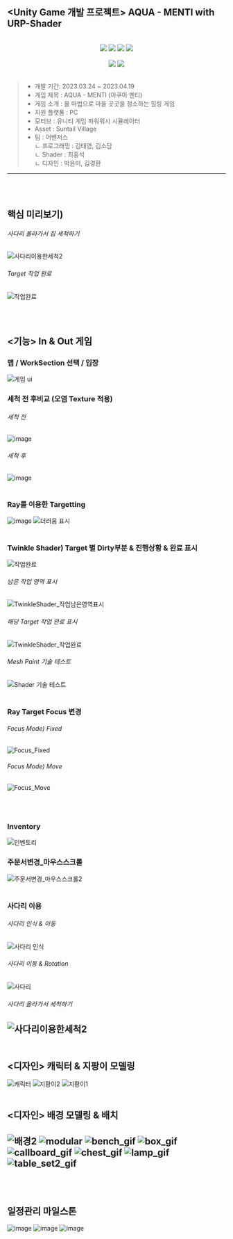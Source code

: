 ##                         <Unity Game 개발 프로젝트> AQUA - MENTI with URP-Shader
<br/>
<div align = center>
<img src="https://img.shields.io/badge/unity-FFFFFF?style=for-the-badge&logo=unity&logoColor=black">
<img src="https://img.shields.io/badge/URP Shader-000000?style=for-the-badge&logo=unity&logoColor=white">
<img src="https://img.shields.io/badge/CSharp-239120?style=for-the-badge&logo=CSharp&logoColor=white">
<img src="https://img.shields.io/badge/github-181717?style=for-the-badge&logo=github&logoColor=white">
</div><br/>
<div align = center>
<img src="https://img.shields.io/badge/3Ds MAX-41b7b7?style=for-the-badge&logo=&logoColor=white">
<img src="https://img.shields.io/badge/substance painter-d61f2d?style=for-the-badge&logo=&logoColor=white">
</div><br/>

> + 개발 기간: 2023.03.24 ~ 2023.04.19<br/>
> + 게임 제목 : AQUA - MENTI (아쿠아 멘티)<br/>
> + 게임 소개 : 물 마법으로 마을 곳곳을 청소하는 힐링 게임<br/>
> + 지원 플랫폼 : PC<br/>
> + 모티브 : 유니티 게임 파워워시 시뮬레이터<br/>
> + Asset : Suntail Village
> + 팀 : 어벤저스<br/>
  ㄴ 프로그래밍 : 김태영, 김소담<br/>
  ㄴ Shader : 최홍석<br/>
  ㄴ 디자인 : 박윤미, 김경환<br/>
----------------------------------------
<br/><br/>
## 핵심 미리보기)
###### 사다리 올라가서 집 세척하기
![사다리이용한세척2](https://user-images.githubusercontent.com/100888879/232988906-0a9bb228-7930-4298-b96c-f48a08223a31.gif)
###### Target 작업 완료
![작업완료](https://user-images.githubusercontent.com/100888879/233251550-65e7ba4f-d413-4b20-9728-c062ba95c5c7.gif)

<br/><br/>

## <기능> In & Out 게임
### 맵 / WorkSection 선택 / 입장
![게임 ui](https://user-images.githubusercontent.com/100888879/232946412-c696c014-029b-47c5-8dd7-bffee9d42c3d.gif)
### 세척 전 후비교 (오염 Texture 적용)
###### 세척 전
![image](https://user-images.githubusercontent.com/100888879/232980927-8d8792bb-9992-4f50-8d5a-3f94f1731ebf.png) 
###### 세척 후
![image](https://user-images.githubusercontent.com/100888879/232980901-7cdf15c9-005c-4e9e-bccf-97e4d881f283.png)
<br/><br/>
### Ray를 이용한 Targetting 
![image](https://user-images.githubusercontent.com/100888879/232980348-5854757a-4e6c-4f63-b27d-661fb1245199.png)
![더러움 표시](https://user-images.githubusercontent.com/100888879/232953197-d8279a72-512c-41b6-a752-d3151bd750de.gif)
<br/><br/>
### Twinkle Shader) Target 별 Dirty부분 & 진행상황 & 완료 표시
![작업완료](https://user-images.githubusercontent.com/100888879/233245742-4bc4c019-f69b-4185-b3b6-3d7018971f3b.gif)

###### 남은 작업 영역 표시
![TwinkleShader_작업남은영역표시](https://user-images.githubusercontent.com/100888879/232979555-a7a817cd-dce8-4c18-80cb-19bd79bd335a.gif)
###### 해당 Target 작업 완료 표시
![TwinkleShader_작업완료](https://user-images.githubusercontent.com/100888879/232979794-366d446b-17e1-4072-aad6-f19f66fc9a44.gif)
###### Mesh Paint 기술 테스트
![Shader 기술 테스트](https://user-images.githubusercontent.com/100888879/232954754-50bf16ea-7e4f-4e82-91ef-ca9d0edd93d3.gif)
<br/><br/>
### Ray Target Focus 변경
###### Focus Mode) Fixed
![Focus_Fixed](https://user-images.githubusercontent.com/100888879/233244679-14f66b66-5db1-4972-bc15-446a423cf8f5.gif)

###### Focus Mode) Move
![Focus_Move](https://user-images.githubusercontent.com/100888879/233244711-4b76cf7b-57ef-463f-b7f5-9f2ad64dd968.gif)

<br/><br/>
### Inventory
![인벤토리](https://user-images.githubusercontent.com/100888879/232946867-7860fcbc-79ba-4877-b722-fca1ebda6df3.gif)
### 주문서변경_마우스스크롤
![주문서변경_마우스스크롤2](https://user-images.githubusercontent.com/100888879/232947540-ea707b8e-3d8a-48be-b1b2-6f2147536819.gif)
<br/><br/>
### 사다리 이용
###### 사다리 인식 & 이동
![사다리 인식](https://user-images.githubusercontent.com/100888879/232947578-d171d3ad-2fd7-44c1-aa1f-bb89d3e14a03.gif)
###### 사다리 이동 & Rotation
![사다리](https://user-images.githubusercontent.com/100888879/232947791-7fe5ccda-1950-4145-b45d-ee29ab8ad00d.gif)
###### 사다리 올라가서 세척하기
![사다리이용한세척2](https://user-images.githubusercontent.com/100888879/232988906-0a9bb228-7930-4298-b96c-f48a08223a31.gif)
<br/><br/>
--------------------------------------
## <디자인> 캐릭터 & 지팡이 모델링
![캐릭터](https://user-images.githubusercontent.com/100888879/232951583-f3ca46d6-9b04-44f5-8dc3-9013d5cb370d.gif)
![지팡이2](https://user-images.githubusercontent.com/100888879/232950704-df0c85e4-c4c3-4652-bc48-7acd47c000c2.png)
![지팡이1](https://user-images.githubusercontent.com/100888879/232950988-2bc3617d-2e8c-495e-9738-4630a81a677e.png)
<br/><br/>
## <디자인> 배경 모델링 & 배치
![배경2](https://user-images.githubusercontent.com/100888879/232950811-007d31bf-b1cc-479a-8c49-d0655e3694e7.gif)
![modular](https://user-images.githubusercontent.com/100888879/232946187-8d718fa9-cce4-4c65-8421-d47550777e3f.png)
![bench_gif](https://user-images.githubusercontent.com/100888879/232946211-50d83377-e08a-4a0b-bb11-e4a3ff8c9fe6.gif)
![box_gif](https://user-images.githubusercontent.com/100888879/232946218-fd282aa4-b97b-4556-a815-9e8bb2098411.gif)
![callboard_gif](https://user-images.githubusercontent.com/100888879/232946220-3b076366-d1b6-4708-8a8c-a55bfe29d026.gif)
![chest_gif](https://user-images.githubusercontent.com/100888879/232946223-e0c8c3f9-73f3-4775-8791-eb16fe7a2013.gif)
![lamp_gif](https://user-images.githubusercontent.com/100888879/232946230-a0904675-ac82-44a2-9ccd-6c4fd749ddfd.gif)
![table_set2_gif](https://user-images.githubusercontent.com/100888879/232946239-83a4676c-d5e9-4da5-bf1b-5389722877de.gif)
------------------------------------------
<br/><br/>
## 일정관리 마일스톤
![image](https://user-images.githubusercontent.com/100888879/232976917-b128ce5b-da56-42a4-9499-5c7be20f27d5.png)
![image](https://user-images.githubusercontent.com/100888879/232977013-d1ade9a2-d167-498e-a57e-3504316da4c3.png)
![image](https://user-images.githubusercontent.com/100888879/232977070-d14f86b6-a31d-4f42-a24e-b22c6a466893.png)




